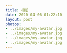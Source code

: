 ```yaml
---
title: 相册
date: 2020-04-06 01:22:10
layout: post
photos:
- ../images/my-avatar.jpg
- ../images/my-avatar.jpg
- ../images/my-avatar.jpg
- ../images/my-avatar.jpg
---
```

